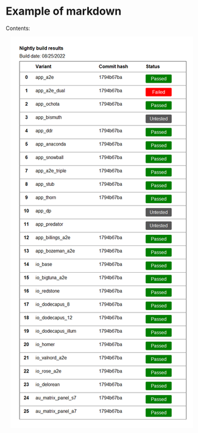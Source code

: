 # Example of markdown
Contents:

<p align="center">
  <img src="https://github.com/bnavarro-a2e/test-ghpa/blob/gh-pages/docs/status.png" />
</p>
